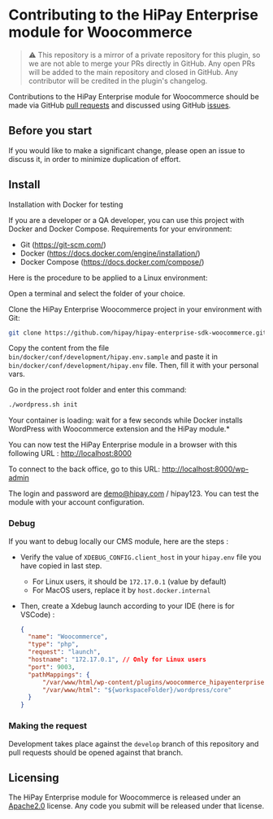# Contributing to the HiPay Enterprise module for Woocommerce

> :warning: This repository is a mirror of a private repository for this plugin, so we are not able to merge your PRs directly in GitHub. Any open PRs will be added to the main repository and closed in GitHub. Any contributor will be credited in the plugin's changelog.

Contributions to the HiPay Enterprise module for Woocommerce should be made via GitHub [pull requests][pull-requests] and discussed using GitHub [issues][issues].

## Before you start

If you would like to make a significant change, please open an issue to discuss it, in order to minimize duplication of effort.

## Install

Installation with Docker for testing

If you are a developer or a QA developer, you can use this project with Docker and Docker Compose.
Requirements for your environment:

- Git (<https://git-scm.com/>)
- Docker (<https://docs.docker.com/engine/installation/>)
- Docker Compose (<https://docs.docker.com/compose/>)

Here is the procedure to be applied to a Linux environment:

Open a terminal and select the folder of your choice.

Clone the HiPay Enterprise Woocommerce project in your environment with Git:

```sh
git clone https://github.com/hipay/hipay-enterprise-sdk-woocommerce.git
```

Copy the content from the file `bin/docker/conf/development/hipay.env.sample` and paste it in `bin/docker/conf/development/hipay.env` file. Then, fill it with your personal vars.

Go in the project root folder and enter this command:

```sh
./wordpress.sh init
```

Your container is loading: wait for a few seconds while Docker installs WordPress with Woocommerce extension and the HiPay module.*

You can now test the HiPay Enterprise module in a browser with this following URL : <http://localhost:8000>

To connect to the back office, go to this URL: <http://localhost:8000/wp-admin>

The login and password are <demo@hipay.com> / hipay123.
You can test the module with your account configuration.

### Debug

If you want to debug locally our CMS module, here are the steps :

- Verify the value of `XDEBUG_CONFIG.client_host` in your `hipay.env` file you have copied in last step.
  - For Linux users, it should be `172.17.0.1` (value by default)
  - For MacOS users, replace it by `host.docker.internal`
- Then, create a Xdebug launch according to your IDE (here is for VSCode) :

  ```json
  {
    "name": "Woocommerce",
    "type": "php",
    "request": "launch",
    "hostname": "172.17.0.1", // Only for Linux users
    "port": 9003,
    "pathMappings": {
        "/var/www/html/wp-content/plugins/woocommerce_hipayenterprise": "${workspaceFolder}/src/woocommerce_hipayenterprise",
        "/var/www/html": "${workspaceFolder}/wordpress/core"
    }
  }
  ```

### Making the request

Development takes place against the `develop` branch of this repository and pull requests should be opened against that branch.

## Licensing

The HiPay Enterprise module for Woocommerce is released under an [Apache2.0][project-license] license. Any code you submit will be released under that license.

[project-license]: LICENSE.md

[pull-requests]: https://github.com/hipay/hipay-enterprise-sdk-woocommerce/pulls

[issues]: https://github.com/hipay/hipay-enterprise-sdk-woocommerce/issues
